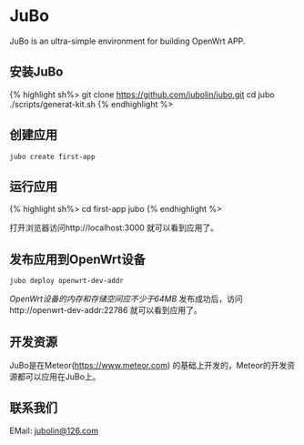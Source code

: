 JuBo
====

JuBo is an ultra-simple environment for building OpenWrt APP.

## 安装JuBo

{% highlight sh%>
git clone https://github.com/jubolin/jubo.git
cd jubo
./scripts/generat-kit.sh
{% endhighlight %>

## 创建应用
`jubo create first-app`

## 运行应用

{% highlight sh%>
cd first-app
jubo
{% endhighlight %>

打开浏览器访问http://localhost:3000 就可以看到应用了。

## 发布应用到OpenWrt设备
`jubo deploy openwrt-dev-addr`

*OpenWrt设备的内存和存储空间应不少于64MB*
发布成功后，访问http://openwrt-dev-addr:22786 就可以看到应用了。

## 开发资源
JuBo是在Meteor(https://www.meteor.com) 的基础上开发的，Meteor的开发资源都可以应用在JuBo上。

## 联系我们

EMail: jubolin@126.com



